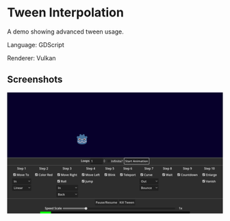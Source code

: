 # Tween Interpolation

A demo showing advanced tween usage.

Language: GDScript

Renderer: Vulkan

## Screenshots

![Screenshot](screenshots/tween.png)

